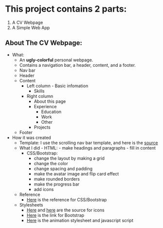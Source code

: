 # This project contains 2 parts:
1. A CV Webpage
2. A Simple Web App

## About The CV Webpage:
- What:
    - An **ugly-colorful** personal webpage.
    - Contains a navigation bar, a header, content, and a footer.
	- Nav bar
	- Header
	- Content
	    - Left column
	            - Basic infomation
		    - Skills
	    - Right column
		    - About this page
		    - Experience
		    	- Education
		    	- Work
		    	- Other
		    - Projects
	- Footer
- How it was created
    - Template: I use the scrolling nav bar template, and here is the [source](https://startbootstrap.com/templates/scrolling-nav/)
    - What I did
            - HTML: 
	        - make headings and paragraphs
	        - fill in content
	    - CSS/Bootstrap:
	        - change the layout by making a grid
	        - change the color
	        - change spacing and padding
	        - make the avatar image and flip card effect
	        - make rounded borders
	        - make the progress bar
	        - add icons
    - Reference
	    - [Here](https://www.w3schools.com) is the reference for CSS/Bootstrap
    - Stylesheets
	    - [Here](https://use.fontawesome.com/releases/v5.7.0/css/all.css) and
[here](https://cdnjs.cloudflare.com/ajax/libs/font-awesome/4.7.0/css/font-awesome.min.css)
are the source for icons
	    - [Here](https://maxcdn.bootstrapcdn.com/bootstrap/4.3.1/css/bootstrap.min.css)
 is the link for Bootstrap
	    - [Here](http://michalsnik.github.io/aos/) is the animation 
stylesheet and javascript script
